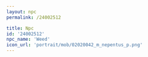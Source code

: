 ```yaml
---
layout: npc
permalink: /24002512

title: Npc
id: '24002512'
npc_name: 'Weed'
icon_url: 'portrait/mob/02020042_m_nepentus_p.png'
---
```

